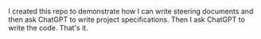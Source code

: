 I created this repo to demonstrate how I can write steering documents and then ask ChatGPT to write project specifications. Then I ask ChatGPT to write the code. That's it.
